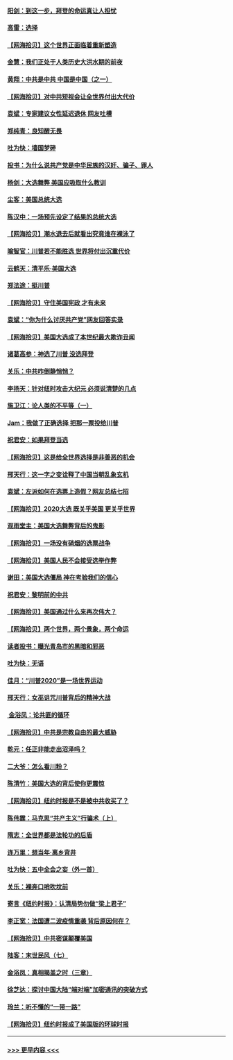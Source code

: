 #### [阳剑：到这一步，拜登的命运真让人担忧](../pages/nsc993/n12549093.md?t=11150402) 
#### [高雷：选择](../pages/nsc993/n12549087.md?t=11150402) 
#### [【网海拾贝】这个世界正面临着重新塑造](../pages/nsc993/n12548326.md?t=11150402) 
#### [金慧：我们正处于人类历史大洪水期的前夜](../pages/nsc993/n12547914.md?t=11150402) 
#### [黄翔：中共是中共 中国是中国（之一）](../pages/nsc993/n12547576.md?t=11150402) 
#### [【网海拾贝】对中共短视会让全世界付出大代价](../pages/nsc993/n12546043.md?t=11150402) 
#### [袁斌：专家建议女性延迟退休 网友吐槽](../pages/nsc993/n12545424.md?t=11150402) 
#### [郑纯青：良知醒无畏](../pages/nsc993/n12545394.md?t=11150402) 
#### [吐为快：墙国梦碎](../pages/nsc993/n12545309.md?t=11150402) 
#### [投书：为什么说共产党是中华民族的汉奸、骗子、罪人](../pages/nsc993/n12545089.md?t=11150402) 
#### [杨剑：大选舞弊 美国应吸取什么教训](../pages/nsc993/n12543937.md?t=11150402) 
#### [尘客：美国总统大选](../pages/nsc993/n12543828.md?t=11150402) 
#### [陈汉中：一场预先设定了结果的总统大选](../pages/nsc993/n12543564.md?t=11150402) 
#### [【网海拾贝】潮水退去后就看出究竟谁在裸泳了](../pages/nsc993/n12543321.md?t=11150402) 
#### [喻智官：川普若不能胜选 世界将付出沉重代价](../pages/nsc993/n12541352.md?t=11150402) 
#### [云鹤天：清平乐‧美国大选](../pages/nsc993/n12540916.md?t=11150402) 
#### [郑法途：挺川普](../pages/nsc993/n12540898.md?t=11150402) 
#### [【网海拾贝】守住美国宪政 才有未来](../pages/nsc993/n12540423.md?t=11150402) 
#### [袁斌：“你为什么讨厌共产党”网友回答实录](../pages/nsc993/n12540208.md?t=11150402) 
#### [【网海拾贝】美国大选成了本世纪最大欺诈丑闻](../pages/nsc993/n12538029.md?t=11150402) 
#### [诸葛高参：神选了川普 没选拜登](../pages/nsc993/n12537664.md?t=11150402) 
#### [关乐：中共咋倒静悄悄？](../pages/nsc993/n12537615.md?t=11150402) 
#### [李扬天：针对纽时攻击大纪元 必须说清楚的几点](../pages/nsc993/n12536001.md?t=11150402) 
#### [施卫江：论人类的不平等（一）](../pages/nsc993/n12535700.md?t=11150402) 
#### [Jam：我做了正确选择 把那一票投给川普](../pages/nsc993/n12535743.md?t=11150402) 
#### [祝君安：如果拜登当选](../pages/nsc993/n12535726.md?t=11150402) 
#### [【网海拾贝】这是给全世界选择是非善恶的机会](../pages/nsc993/n12535061.md?t=11150402) 
#### [邢天行：这一字之变诠释了中国当朝乱象玄机](../pages/nsc993/n12533446.md?t=11150402) 
#### [袁斌：左派如何在选票上造假？网友总结七招](../pages/nsc993/n12533180.md?t=11150402) 
#### [【网海拾贝】2020大选 既关乎美国 更关乎世界](../pages/nsc993/n12533161.md?t=11150402) 
#### [观雨堂主：美国大选舞弊背后的鬼影](../pages/nsc993/n12533153.md?t=11150402) 
#### [【网海拾贝】一场没有硝烟的选票战争](../pages/nsc993/n12531883.md?t=11150402) 
#### [【网海拾贝】美国人民不会接受选举作弊](../pages/nsc993/n12528850.md?t=11150402) 
#### [谢田：美国大选僵局 神在考验我们的信心](../pages/nsc993/n12527932.md?t=11150402) 
#### [祝君安：黎明前的中共](../pages/nsc993/n12524071.md?t=11150402) 
#### [【网海拾贝】美国通过什么来再次伟大？](../pages/nsc993/n12523844.md?t=11150402) 
#### [【网海拾贝】两个世界，两个景象，两个命运](../pages/nsc993/n12521419.md?t=11150402) 
#### [读者投书：曝光青岛市的黑暗和邪恶](../pages/nsc993/n12520988.md?t=11150402) 
#### [吐为快：无语](../pages/nsc993/n12518588.md?t=11150402) 
#### [佳月：“川普2020”是一场世界运动](../pages/nsc993/n12518581.md?t=11150402) 
#### [邢天行：女巫诅咒川普背后的精神大战](../pages/nsc993/n12517257.md?t=11150402) 
#### [ 金浴凤：论共匪的循环](../pages/nsc993/n12517133.md?t=11150402) 
#### [【网海拾贝】中共是宗教自由的最大威胁](../pages/nsc993/n12516879.md?t=11150402) 
#### [乾元：任正非能走出沼泽吗？](../pages/nsc993/n12515831.md?t=11150402) 
#### [二大爷：怎么看川粉？](../pages/nsc993/n12515820.md?t=11150402) 
#### [陈清竹：美国大选的背后使你更震惊](../pages/nsc993/n12515589.md?t=11150402) 
#### [【网海拾贝】纽约时报是不是被中共收买了？](../pages/nsc993/n12515122.md?t=11150402) 
#### [陈伟霆：马克思“共产主义”行骗术（上）](../pages/nsc993/n12510217.md?t=11150402) 
#### [隋志：全世界都是法轮功的后盾](../pages/nsc993/n12510636.md?t=11150402) 
#### [连万里：想当年‧离乡背井](../pages/nsc993/n12510623.md?t=11150402) 
#### [吐为快：五中全会之妄（外一首）](../pages/nsc993/n12510470.md?t=11150402) 
#### [关乐：裸奔口哨吹坟前](../pages/nsc993/n12510403.md?t=11150402) 
#### [寄言《纽约时报》：认清局势勿做“梁上君子”](../pages/nsc993/n12510042.md?t=11150402) 
#### [李正宽：法国遭二波疫情重袭 背后原因何在？](../pages/nsc993/n12509971.md?t=11150402) 
#### [【网海拾贝】中共密谋颠覆美国](../pages/nsc993/n12509816.md?t=11150402) 
#### [陆客：末世民风（七）](../pages/nsc993/n12507822.md?t=11150402) 
#### [金浴凤：真相揭盖之时（三章）](../pages/nsc993/n12507804.md?t=11150402) 
#### [徐芝达：探讨中国大陆“端对端”加密通讯的突破方式](../pages/nsc993/n12507682.md?t=11150402) 
#### [玲兰：听不懂的“一带一路”](../pages/nsc993/n12507669.md?t=11150402) 
#### [【网海拾贝】纽约时报成了美国版的环球时报](../pages/nsc993/n12507053.md?t=11150402) 

----
#### [ >>> 更早内容 <<< ](../indexes/nsc993-earlier.md)
